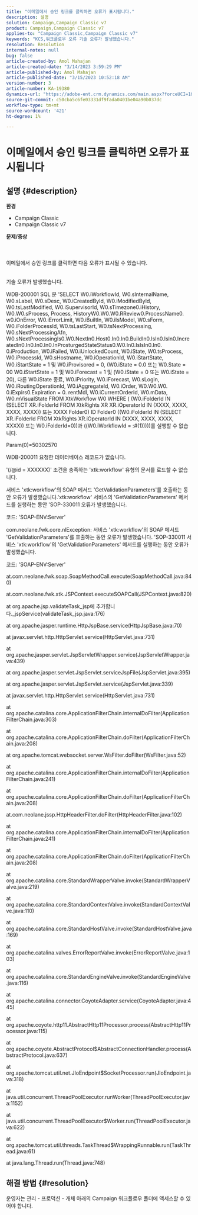 ```yaml
---
title: "이메일에서 승인 링크를 클릭하면 오류가 표시됩니다."
description: 설명
solution: Campaign,Campaign Classic v7
product: Campaign,Campaign Classic v7
applies-to: "Campaign Classic,Campaign Classic v7"
keywords: "KCS,워크플로우 오류 기술 오류가 발생했습니다."
resolution: Resolution
internal-notes: null
bug: false
article-created-by: Amol Mahajan
article-created-date: "3/14/2023 3:59:29 PM"
article-published-by: Amol Mahajan
article-published-date: "3/15/2023 10:52:18 AM"
version-number: 3
article-number: KA-19380
dynamics-url: "https://adobe-ent.crm.dynamics.com/main.aspx?forceUCI=1&pagetype=entityrecord&etn=knowledgearticle&id=0aced72d-81c2-ed11-83ff-6045bd0065b6"
source-git-commit: c50cba5c6fe03331df9fada0401be04a90b037dc
workflow-type: tm+mt
source-wordcount: '421'
ht-degree: 1%

---
```


# 이메일에서 승인 링크를 클릭하면 오류가 표시됩니다

## 설명 {#description}

<b>환경</b>
- Campaign Classic
- Campaign Classic v7



<b>문제/증상</b><br><br> <br><br>이메일에서 승인 링크를 클릭하면 다음 오류가 표시될 수 있습니다.<br><br>


기술 오류가 발생했습니다.

WDB-200001 SQL 문 &#39;SELECT W0.iWorkflowId, W0.sInternalName, W0.sLabel, W0.sDesc, W0.iCreatedById, W0.iModifiedById, W0.tsLastModified, W0.iSupervisorId, W0.sTimezone0.iHistory, W0.W0.sProcess, Process, HistoryW0.W0.W0.RReview0.ProcessName0. w0.iOnError, W0.iErrorLimit, W0.iBuiltIn, W0.iIsModel, W0.sForm, W0.iFolderProcessId, W0.tsLastStart, W0.tsNextProcessing, W0.sNextProcessingAfn, W0.sNextProcessingIs0.W0.NextIn0.Host0.In0.In0.BuildIn0.IsIn0.IsIn0.IncreatedIn0.In0.In0.In0.InProsturgedStateStatus0.W0.In0.IsIsIn0.In0. 0.iProduction, W0.iFailed, W0.iUnlockedCount, W0.iState, W0.tsProcess, W0.iProcessId, W0.sHostname, W0.iOperationId, W0.iStartState, W0.iStartState = 1 및 W0.iProvisored = 0, (W0.iState = 0.0 또는 W0.State = 00 W0.iStartState = 1 및 W0.iForecast = 1 및 (W0.iState = 0 또는 W0.iState = 20), 다른 W0.iState 종료, W0.iPriority, W0.iForecast, W0.sLogin, W0.iRoutingOperationId, W0.iAggregateId, W0.iOrder, W0.W0.W0. 0.iExpirs0.Expiration = 0. rentMdl, W0.iCurrentOrderId, W0.mData, W0.mVisualState FROM XtkWorkflow W0 WHERE ( (W0.iFolderId IN (SELECT XR.iFolderId FROM XtkRights XR XR.iOperatorId IN (XXXX, XXXX, XXXX, XXXX)) 또는 XXXX Folder0) ID Folder0 ((W0.iFolderId IN (SELECT XR.iFolderId FROM XtkRights XR.iOperatorId IN (XXXX, XXXX, XXXX, XXXX)) 또는 W0.iFolderId=0))과 ((W0.iWorkflowId = :#(1)))))를 실행할 수 없습니다.

Param(0)=50302570



WDB-200011 요청한 데이터베이스 레코드가 없습니다.

&#39;(/@id = XXXXXX)&#39; 조건을 충족하는 &#39;xtk:workflow&#39; 유형의 문서를 로드할 수 없습니다.



서비스 &#39;xtk:workflow&#39;의 SOAP 메서드 &#39;GetValidationParameters&#39;를 호출하는 동안 오류가 발생했습니다.&#39;xtk:workflow&#39; 서비스의 &#39;GetValidationParameters&#39; 메서드를 실행하는 동안 &#39;SOP-330011 오류가 발생했습니다.



코드: &#39;SOAP-ENV:Server&#39;

com.neolane.fwk.core.nlException: 서비스 &#39;xtk:workflow&#39;의 SOAP 메서드 &#39;GetValidationParameters&#39;를 호출하는 동안 오류가 발생했습니다. &#39;SOP-330011 서비스 &#39;xtk:workflow&#39;의 &#39;GetValidationParameters&#39; 메서드를 실행하는 동안 오류가 발생했습니다.

코드: &#39;SOAP-ENV:Server&#39;

at.com.neolane.fwk.soap.SoapMethodCall.execute(SoapMethodCall.java:840)

at.com.neolane.fwk.xtk.JSPContext.executeSOAPCall(JSPContext.java:820)

at org.apache.jsp.validateTask_jsp에 추가합니다._jspService(validateTask_jsp.java:176)

at org.apache.jasper.runtime.HttpJspBase.service(HttpJspBase.java:70)

at javax.servlet.http.HttpServlet.service(HttpServlet.java:731)

at org.apache.jasper.servlet.JspServletWrapper.service(JspServletWrapper.java:439)

at org.apache.jasper.servlet.JspServlet.serviceJspFile(JspServlet.java:395)

at org.apache.jasper.servlet.JspServlet.service(JspServlet.java:339)

at javax.servlet.http.HttpServlet.service(HttpServlet.java:731)

at org.apache.catalina.core.ApplicationFilterChain.internalDoFilter(ApplicationFilterChain.java:303)

at org.apache.catalina.core.ApplicationFilterChain.doFilter(ApplicationFilterChain.java:208)

at org.apache.tomcat.websocket.server.WsFilter.doFilter(WsFilter.java:52)

at org.apache.catalina.core.ApplicationFilterChain.internalDoFilter(ApplicationFilterChain.java:241)

at org.apache.catalina.core.ApplicationFilterChain.doFilter(ApplicationFilterChain.java:208)

at.com.neolane.jssp.HttpHeaderFilter.doFilter(HttpHeaderFilter.java:102)

at org.apache.catalina.core.ApplicationFilterChain.internalDoFilter(ApplicationFilterChain.java:241)

at org.apache.catalina.core.ApplicationFilterChain.doFilter(ApplicationFilterChain.java:208)

at org.apache.catalina.core.StandardWrapperValve.invoke(StandardWrapperValve.java:219)

at org.apache.catalina.core.StandardContextValve.invoke(StandardContextValve.java:110)

at org.apache.catalina.core.StandardHostValve.invoke(StandardHostValve.java:169)

at org.apache.catalina.valves.ErrorReportValve.invoke(ErrorReportValve.java:103)

at org.apache.catalina.core.StandardEngineValve.invoke(StandardEngineValve.java:116)

at org.apache.catalina.connector.CoyoteAdapter.service(CoyoteAdapter.java:445)

at org.apache.coyote.http11.AbstractHttp11Processor.process(AbstractHttp11Processor.java:115)

at org.apache.coyote.AbstractProtocol$AbstractConnectionHandler.process(AbstractProtocol.java:637)

at org.apache.tomcat.util.net.JIoEndpoint$SocketProcessor.run(JIoEndpoint.java:318)

at java.util.concurrent.ThreadPoolExecutor.runWorker(ThreadPoolExecutor.java:1152)

at java.util.concurrent.ThreadPoolExecutor$Worker.run(ThreadPoolExecutor.java:622)

at org.apache.tomcat.util.threads.TaskThread$WrappingRunnable.run(TaskThread.java:61)

at java.lang.Thread.run(Thread.java:748)


## 해결 방법 {#resolution}


운영자는 관리 - 프로덕션 - 개체 아래의 Campaign 워크플로우 폴더에 액세스할 수 있어야 합니다.
